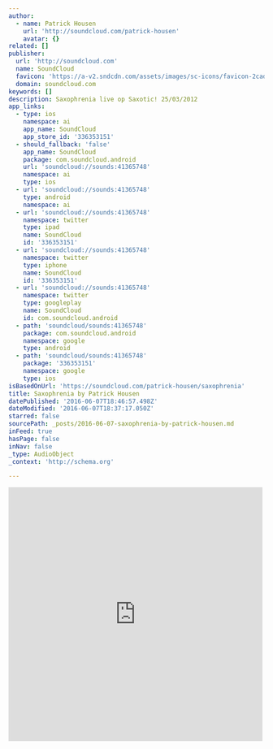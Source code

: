 ```yaml
---
author:
  - name: Patrick Housen
    url: 'http://soundcloud.com/patrick-housen'
    avatar: {}
related: []
publisher:
  url: 'http://soundcloud.com'
  name: SoundCloud
  favicon: 'https://a-v2.sndcdn.com/assets/images/sc-icons/favicon-2cadd14b.ico'
  domain: soundcloud.com
keywords: []
description: Saxophrenia live op Saxotic! 25/03/2012
app_links:
  - type: ios
    namespace: ai
    app_name: SoundCloud
    app_store_id: '336353151'
  - should_fallback: 'false'
    app_name: SoundCloud
    package: com.soundcloud.android
    url: 'soundcloud://sounds:41365748'
    namespace: ai
    type: ios
  - url: 'soundcloud://sounds:41365748'
    type: android
    namespace: ai
  - url: 'soundcloud://sounds:41365748'
    namespace: twitter
    type: ipad
    name: SoundCloud
    id: '336353151'
  - url: 'soundcloud://sounds:41365748'
    namespace: twitter
    type: iphone
    name: SoundCloud
    id: '336353151'
  - url: 'soundcloud://sounds:41365748'
    namespace: twitter
    type: googleplay
    name: SoundCloud
    id: com.soundcloud.android
  - path: 'soundcloud/sounds:41365748'
    package: com.soundcloud.android
    namespace: google
    type: android
  - path: 'soundcloud/sounds:41365748'
    package: '336353151'
    namespace: google
    type: ios
isBasedOnUrl: 'https://soundcloud.com/patrick-housen/saxophrenia'
title: Saxophrenia by Patrick Housen
datePublished: '2016-06-07T18:46:57.498Z'
dateModified: '2016-06-07T18:37:17.050Z'
starred: false
sourcePath: _posts/2016-06-07-saxophrenia-by-patrick-housen.md
inFeed: true
hasPage: false
inNav: false
_type: AudioObject
_context: 'http://schema.org'

---
```

<iframe src="https://cdn.embedly.com/widgets/media.html?src=https%3A%2F%2Fw.soundcloud.com%2Fplayer%2F%3Fvisual%3Dtrue%26url%3Dhttp%253A%252F%252Fapi.soundcloud.com%252Ftracks%252F41365748%26show_artwork%3Dtrue&amp;url=https%3A%2F%2Fsoundcloud.com%2Fpatrick-housen%2Fsaxophrenia&amp;image=http%3A%2F%2Fi1.sndcdn.com%2Fartworks-000020748295-olo0ct-t500x500.jpg&amp;key=b7d04c9b404c499eba89ee7072e1c4f7&amp;type=text%2Fhtml&amp;schema=soundcloud" width="500" height="500" scrolling="no" frameborder="0" allowfullscreen="" style=""></iframe>